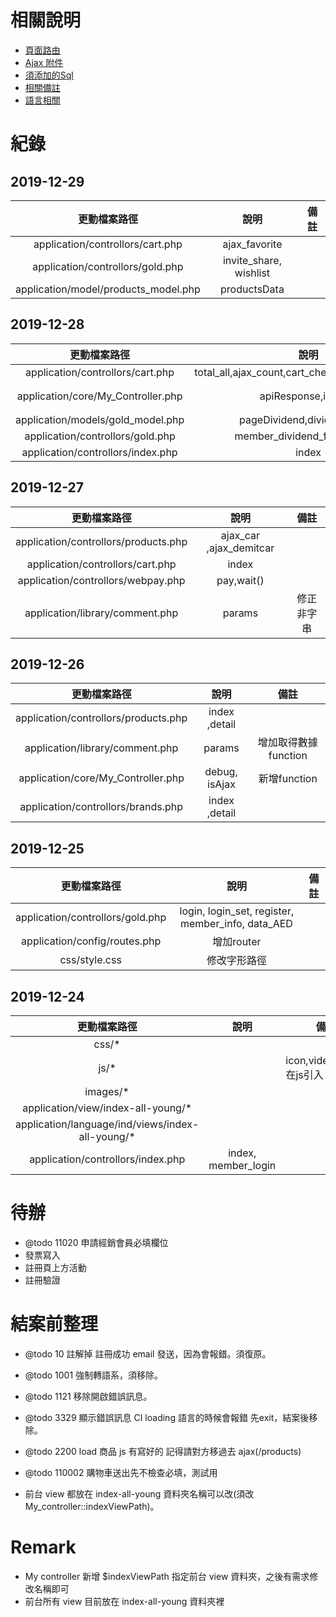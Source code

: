 # 相關說明

- [頁面路由](/doc/simen.router.md)
- [Ajax 附件](/doc/simen.ajax.md)
- [須添加的Sql](/doc/simen.addSql.md)
- [相關備註](/doc/simen.remark.md)
- [語言相關](/doc/simen.lang.md)

# 紀錄

## 2019-12-29

|             更動檔案路徑             |          說明          |  備註  |
| :----------------------------------: | :--------------------: | :----: |
|   application/controllors/cart.php   |     ajax_favorite      | &nbsp; |
|   application/controllors/gold.php   | invite_share, wishlist | &nbsp; |
| application/model/products_model.php |      productsData      | &nbsp; |

## 2019-12-28

|            更動檔案路徑            |                       說明                        |     備註     |
| :--------------------------------: | :-----------------------------------------------: | :----------: |
|  application/controllors/cart.php  | total_all,ajax_count,cart_checkout,ajax_area_info |    &nbsp;    |
| application/core/My_Controller.php |                apiResponse,isLogin                | 新增function |
| application/models/gold_model.php  |            pageDividend,dividendExpire            |    &nbsp;    |
|  application/controllors/gold.php  |           member_dividend_fun,dividend            |    &nbsp;    |
| application/controllors/index.php  |                       index                       |    &nbsp;    |

## 2019-12-27

|             更動檔案路徑             |          說明           |    備註    |
| :----------------------------------: | :---------------------: | :--------: |
| application/controllors/products.php | ajax_car ,ajax_demitcar |   &nbsp;   |
|   application/controllors/cart.php   |          index          |   &nbsp;   |
|  application/controllors/webpay.php  |       pay,wait()        |   &nbsp;   |
|   application/library/comment.php    |         params          | 修正非字串 |

## 2019-12-26

|             更動檔案路徑             |     說明      |         備註         |
| :----------------------------------: | :-----------: | :------------------: |
| application/controllors/products.php | index ,detail |        &nbsp;        |
|   application/library/comment.php    |    params     | 增加取得數據function |
|  application/core/My_Controller.php  | debug, isAjax |     新增function     |
|  application/controllors/brands.php  | index ,detail |        &nbsp;        |


## 2019-12-25

|           更動檔案路徑           |                       說明                        |  備註  |
| :------------------------------: | :-----------------------------------------------: | :----: |
| application/controllors/gold.php | login, login_set, register, member_info, data_AED | &nbsp; |
|  application/config/routes.php   |                    增加router                     | &nbsp; |
|          css/style.css           |                   修改字形路徑                    | &nbsp; |

## 2019-12-24

|                   更動檔案路徑                    |        說明         |                備註                |
| :-----------------------------------------------: | :-----------------: | :--------------------------------: |
|                       css/*                       |       &nbsp;        |               &nbsp;               |
|                       js/*                        |       &nbsp;        | icon,video,sound 在js引入 路徑要改 |
|                     images/*                      |       &nbsp;        |               &nbsp;               |
|        application/view/index-all-young/*         |       &nbsp;        |               &nbsp;               |
| application/language/ind/views/index-all-young/\* |       &nbsp;        |               &nbsp;               |
|         application/controllors/index.php         | index, member_login |               &nbsp;               |

# 待辦

- @todo 11020 申請經銷會員必填欄位
- 發票寫入
- 註冊頁上方活動
- 註冊驗證

# 結案前整理

- @todo 10 註解掉 註冊成功 email 發送，因為會報錯。須復原。
- @todo 1001 強制轉語系，須移除。
- @todo 1121 移除開啟錯誤訊息。
- @todo 3329 顯示錯誤訊息 CI loading 語言的時候會報錯 先exit，結案後移除。
- @todo 2200 load 商品 js 有寫好的 記得請對方移過去 ajax(/products)
- @todo 110002 購物車送出先不檢查必填，測試用
 
- 前台 view 都放在 index-all-young 資料夾名稱可以改(須改My_controller::indexViewPath)。

# Remark

- My controller 新增 $indexViewPath 指定前台 view 資料夾，之後有需求修改名稱即可
- 前台所有 view 目前放在 index-all-young 資料夾裡

